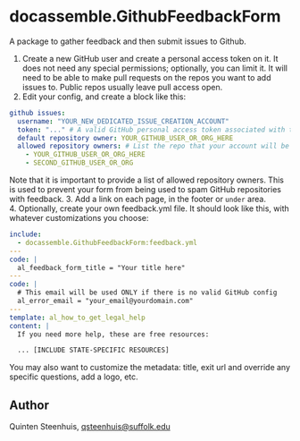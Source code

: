 # docassemble.GithubFeedbackForm

A package to gather feedback and then submit issues to Github.

  
1. Create a new GitHub user and create a personal access token on it. It does
 not need any special permissions; optionally, you can limit it. It will
 need to be able to make pull requests on the repos you want to add issues
 to. Public repos usually leave pull access open.
2. Edit your config, and create a block like this:

```yaml
github issues:
  username: "YOUR_NEW_DEDICATED_ISSUE_CREATION_ACCOUNT"
  token: "..." # A valid GitHub personal access token associated with the username above
  default repository owner: YOUR_GITHUB_USER_OR_ORG_HERE
  allowed repository owners: # List the repo that your account will be allowed to create issues on
    - YOUR_GITHUB_USER_OR_ORG_HERE 
    - SECOND_GITHUB_USER_OR_ORG
```

  Note that it is important to provide a list of allowed repository owners.
  This is used to prevent your form from being used to spam GitHub 
  repositories with feedback.
3. Add a link on each page, in the footer or `under` area.    
4. Optionally, create your own feedback.yml file. It should look like this,
   with whatever customizations you choose:

```yaml
include:
  - docassemble.GithubFeedbackForm:feedback.yml
---
code: |
  al_feedback_form_title = "Your title here"  
---
code: |
  # This email will be used ONLY if there is no valid GitHub config
  al_error_email = "your_email@yourdomain.com"
---
template: al_how_to_get_legal_help
content: |
  If you need more help, these are free resources:

  ... [INCLUDE STATE-SPECIFIC RESOURCES]      
```

You may also want to customize the metadata: title, exit url and override 
any specific questions, add a logo, etc.    

## Author

Quinten Steenhuis, qsteenhuis@suffolk.edu